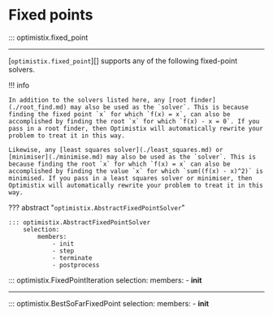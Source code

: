 # Fixed points

::: optimistix.fixed_point

---

[`optimistix.fixed_point`][] supports any of the following fixed-point solvers.

!!! info

    In addition to the solvers listed here, any [root finder](./root_find.md) may also be used as the `solver`. This is because finding the fixed point `x` for which `f(x) = x`, can also be accomplished by finding the root `x` for which `f(x) - x = 0`. If you pass in a root finder, then Optimistix will automatically rewrite your problem to treat it in this way.

    Likewise, any [least squares solver](./least_squares.md) or [minimiser](./minimise.md) may also be used as the `solver`. This is because finding the root `x` for which `f(x) = x` can also be accomplished by finding the value `x` for which `sum((f(x) - x)^2)` is minimised. If you pass in a least squares solver or minimiser, then Optimistix will automatically rewrite your problem to treat it in this way.

??? abstract "`optimistix.AbstractFixedPointSolver`"

    ::: optimistix.AbstractFixedPointSolver
        selection:
            members:
                - init
                - step
                - terminate
                - postprocess

::: optimistix.FixedPointIteration
    selection:
        members:
            - __init__

---

::: optimistix.BestSoFarFixedPoint
    selection:
        members:
            - __init__
